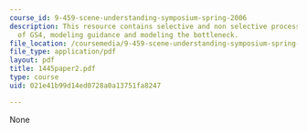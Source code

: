```yaml
---
course_id: 9-459-scene-understanding-symposium-spring-2006
description: This resource contains selective and non selective processing, structure
  of GS4, modeling guidance and modeling the bottleneck.
file_location: /coursemedia/9-459-scene-understanding-symposium-spring-2006/021e41b99d14ed0728a0a13751fa8247_1445paper2.pdf
file_type: application/pdf
layout: pdf
title: 1445paper2.pdf
type: course
uid: 021e41b99d14ed0728a0a13751fa8247

---
```

None